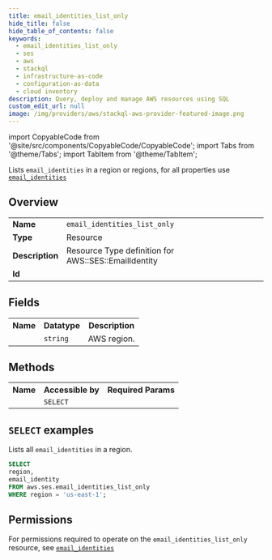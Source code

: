 ```yaml
---
title: email_identities_list_only
hide_title: false
hide_table_of_contents: false
keywords:
  - email_identities_list_only
  - ses
  - aws
  - stackql
  - infrastructure-as-code
  - configuration-as-data
  - cloud inventory
description: Query, deploy and manage AWS resources using SQL
custom_edit_url: null
image: /img/providers/aws/stackql-aws-provider-featured-image.png
---
```


import CopyableCode from '@site/src/components/CopyableCode/CopyableCode';
import Tabs from '@theme/Tabs';
import TabItem from '@theme/TabItem';

Lists <code>email_identities</code> in a region or regions, for all properties use <a href="/providers/aws/serviceName/email_identities/"><code>email_identities</code></a>

## Overview
<table><tbody>
<tr><td><b>Name</b></td><td><code>email_identities_list_only</code></td></tr>
<tr><td><b>Type</b></td><td>Resource</td></tr>
<tr><td><b>Description</b></td><td>Resource Type definition for AWS::SES::EmailIdentity</td></tr>
<tr><td><b>Id</b></td><td><CopyableCode code="aws.ses.email_identities_list_only" /></td></tr>
</tbody></table>

## Fields
<table><tbody><tr><th>Name</th><th>Datatype</th><th>Description</th></tr><tr><td><CopyableCode code="region" /></td><td><code>string</code></td><td>AWS region.</td></tr>
</tbody></table>

## Methods

<table><tbody>
  <tr>
    <th>Name</th>
    <th>Accessible by</th>
    <th>Required Params</th>
  </tr>
  <tr>
    <td><CopyableCode code="list_resources" /></td>
    <td><code>SELECT</code></td>
    <td><CopyableCode code="region" /></td>
  </tr>
</tbody></table>

## `SELECT` examples
Lists all <code>email_identities</code> in a region.
```sql
SELECT
region,
email_identity
FROM aws.ses.email_identities_list_only
WHERE region = 'us-east-1';
```


## Permissions

For permissions required to operate on the <code>email_identities_list_only</code> resource, see <a href="/providers/aws/ses/email_identities/#permissions"><code>email_identities</code></a>

